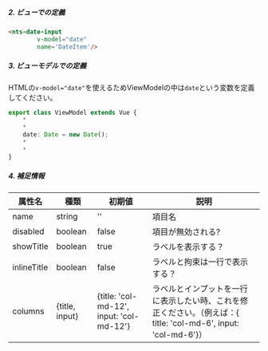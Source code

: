 ##### 2. ビューでの定義

```html
<nts-date-input
        v-model="date"
        name='DateItem'/>
```
##### 3. ビューモデルでの定義
HTMLの`v-model="date"`を使えるためViewModelの中は`date`という変数を定義してください。  

```ts
export class ViewModel extends Vue {
    *
    *
    date: Date = new Date();
    *
    *
}
```

##### 4. 補足情報

| 属性名| 種類 | 初期値 | 説明 |
| --------------|------| -------- | ------|
| name | string | '' | 項目名 |
| disabled | boolean | false | 項目が無効される? |
| showTitle | boolean | true | ラベルを表示する？ |
| inlineTitle | boolean | false | ラベルと拘束は一行で表示する？ |
| columns | {title, input} | {title: 'col-md-12', input: 'col-md-12'} | ラベルとインプットを一行に表示したい時、これを修正ください。（例えば：{ title: 'col-md-6', input: 'col-md-6'}）|